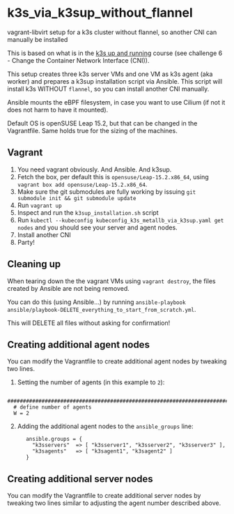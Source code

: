 # k3s_via_k3sup_without_flannel

vagrant-libvirt setup for a k3s cluster without flannel, so another CNI can manually be installed

This is based on what is in the [k3s up and running](https://community.suse.com/courses/4522316/feed) course (see challenge 6 - Change the Container Network Interface (CNI)).

This setup creates three k3s server VMs and one VM as k3s agent (aka worker) and prepares a k3sup installation script via Ansible. This script will install k3s WITHOUT `flannel`, so you can install another CNI manually.

Ansible mounts the eBPF filesystem, in case you want to use Cilium (if not it does not harm to have it mounted).

Default OS is openSUSE Leap 15.2, but that can be changed in the Vagrantfile. Same holds true for the sizing of the machines.

## Vagrant

1. You need vagrant obviously. And Ansible. And k3sup.
2. Fetch the box, per default this is `opensuse/Leap-15.2.x86_64`, using `vagrant box add opensuse/Leap-15.2.x86_64`.
3. Make sure the git submodules are fully working by issuing `git submodule init && git submodule update`
4. Run `vagrant up`
5. Inspect and run the `k3sup_installation.sh` script
6. Run `kubectl --kubeconfig kubeconfig_k3s_metallb_via_k3sup.yaml get nodes` and you should see your server and agent nodes.
7. Install another CNI
8. Party!

## Cleaning up

When tearing down the the vagrant VMs using `vagrant destroy`, the files created by Ansible are not being removed.

You can do this (using Ansible...) by running `ansible-playbook ansible/playbook-DELETE_everything_to_start_from_scratch.yml`.

This will DELETE all files without asking for confirmation!

## Creating additional agent nodes

You can modify the Vagrantfile to create additional agent nodes by tweaking two lines.

1. Setting the number of agents (in this example to `2`):

```
  ###################################################################################
  # define number of agents
  W = 2
```

2. Adding the additional agent nodes to the `ansible_groups` line:
```
      ansible.groups = {
        "k3sservers"  => [ "k3sserver1", "k3sserver2", "k3sserver3" ],
        "k3sagents"   => [ "k3sagent1", "k3sagent2" ]
      }
```

## Creating additional server nodes

You can modify the Vagrantfile to create additional server nodes by tweaking two lines similar to adjusting the agent number described above.
